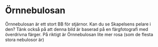 # Örnnebulosan

Örnnebulosan är ett stort BB för stjärnor. Kan du se Skapelsens pelare i den?
Tänk också på att denna bild är baserad på en färgfotografi med överdrivna
färger. På riktigt är Örnnebulosan lite mer rosa (som de flesta stora nebulosor
är)

